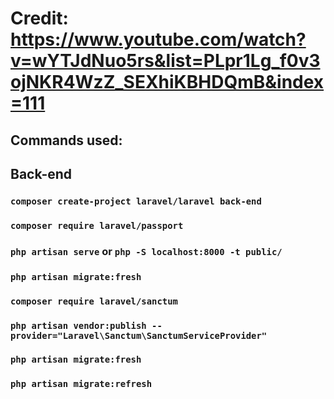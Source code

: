 # Credit: https://www.youtube.com/watch?v=wYTJdNuo5rs&list=PLpr1Lg_f0v3ojNKR4WzZ_SEXhiKBHDQmB&index=111

## Commands used:

## Back-end

### `composer create-project laravel/laravel back-end`

### `composer require laravel/passport`

### `php artisan serve` or `php -S localhost:8000 -t public/`

### `php artisan migrate:fresh`

### `composer require laravel/sanctum`

### `php artisan vendor:publish --provider="Laravel\Sanctum\SanctumServiceProvider"`

### `php artisan migrate:fresh`

### `php artisan migrate:refresh`
